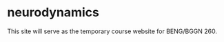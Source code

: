 neurodynamics
=============

This site will serve as the temporary course website for BENG/BGGN 260.
